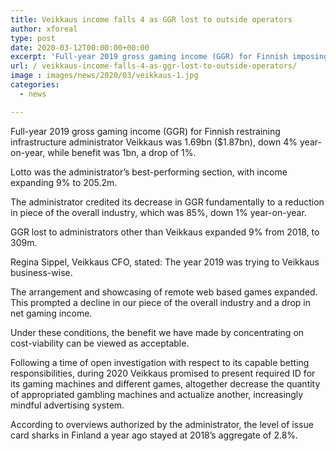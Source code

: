 ```yaml
---
title: Veikkaus income falls 4 as GGR lost to outside operators
author: xforeal 
type: post
date: 2020-03-12T00:00:00+00:00
excerpt: 'Full-year 2019 gross gaming income (GGR) for Finnish imposing business model administrator Veikkaus was 1 '
url: / veikkaus-income-falls-4-as-ggr-lost-to-outside-operators/
image : images/news/2020/03/veikkaus-1.jpg
categories:
  - news

---
```

Full-year 2019 gross gaming income (GGR) for Finnish restraining infrastructure administrator Veikkaus was 1.69bn ($1.87bn), down 4&percnt; year-on-year, while benefit was 1bn, a drop of 1&percnt;. 

Lotto was the administrator&#8217;s best-performing section, with income expanding 9&percnt; to 205.2m. 

The administrator credited its decrease in GGR fundamentally to a reduction in piece of the overall industry, which was 85&percnt;, down 1&percnt; year-on-year. 

GGR lost to administrators other than Veikkaus expanded 9&percnt; from 2018, to 309m. 

Regina Sippel, Veikkaus CFO, stated: The year 2019 was trying to Veikkaus business-wise. 

The arrangement and showcasing of remote web based games expanded. This prompted a decline in our piece of the overall industry and a drop in net gaming income. 

Under these conditions, the benefit we have made by concentrating on cost-viability can be viewed as acceptable. 

Following a time of open investigation with respect to its capable betting responsibilities, during 2020 Veikkaus promised to present required ID for its gaming machines and different games, altogether decrease the quantity of appropriated gambling machines and actualize another, increasingly mindful advertising system. 

According to overviews authorized by the administrator, the level of issue card sharks in Finland a year ago stayed at 2018&#8217;s aggregate of 2.8&percnt;.